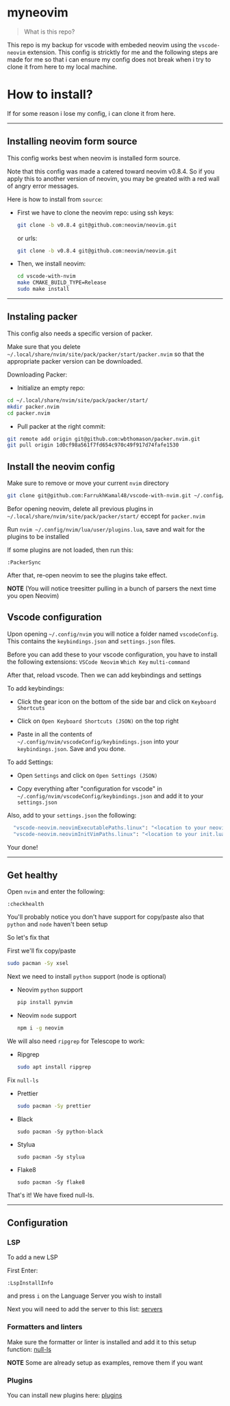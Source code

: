 # myneovim
> What is this repo?

This repo is my backup for vscode with embeded neovim using the `vscode-neovim` extension. This config is stricktly for me and the following steps are made for me so that i can ensure my config does not break when i try to clone it from here to my local machine.


# How to install?
If for some reason i lose my config, i can clone it from here.

---
## Installing neovim form source
This config works best when neovim is installed form source.

Note that this config was made a catered toward neovim v0.8.4. So if you apply this to another version of neovim, you may be greated with a red wall of angry error messages.

Here is how to install from `source`:

- First we have to clone the neovim repo:
  using ssh keys:
  ```sh 
  git clone -b v0.8.4 git@github.com:neovim/neovim.git 
  ```
  or urls:
  ```sh 
  git clone -b v0.8.4 git@github.com:neovim/neovim.git 
  ```

- Then, we install neovim:
  ```sh
  cd vscode-with-nvim
  make CMAKE_BUILD_TYPE=Release
  sudo make install
  ```
---
## Instaling packer
This config also needs a specific version of packer.

Make sure that you delete `~/.local/share/nvim/site/pack/packer/start/packer.nvim` so that the appropriate packer version can be downloaded.

Downloading Packer:
  - Initialize an empty repo:
  ```sh 
  cd ~/.local/share/nvim/site/pack/packer/start/
  mkdir packer.nvim
  cd packer.nvim
  ```

  - Pull packer at the right commit:
  ```sh 
  git remote add origin git@github.com:wbthomason/packer.nvim.git 
  git pull origin 1d0cf98a561f7fd654c970c49f917d74fafe1530
  ```

## Install the neovim config

Make sure to remove or move your current `nvim` directory

```sh
git clone git@github.com:FarrukhKamal48/vscode-with-nvim.git ~/.config/nvim
```

Befor opening neovim, delete all previous plugins in `~/.local/share/nvim/site/pack/packer/start/` eccept for `packer.nvim`

Run `nvim ~/.config/nvim/lua/user/plugins.lua`, save and wait for the plugins to be installed

If some plugins are not loaded, then run this:
```
:PackerSync
```
After that, re-open neovim to see the plugins take effect.

**NOTE** (You will notice treesitter pulling in a bunch of parsers the next time you open Neovim) 


## Vscode configuration
Upon opening `~/.config/nvim` you will notice a folder named `vscodeConfig`. This contains the `keybindings.json` and `settings.json` files. 

Before you can add these to your vscode configuration, you have to install the following extensions:
  `VSCode Neovim`
  `Which Key`
  `multi-command`

After that, reload vscode. Then we can add keybindings and settings

To add keybindings:

  - Click the gear icon on the bottom of the side bar and click on `Keyboard Shortcuts`
  
  - Click on `Open Keyboard Shortcuts (JSON)` on the top right

  - Paste in all the contents of `~/.config/nvim/vscodeConfig/keybindings.json` into your `keybindings.json`. Save and you done.

To add Settings:
  - Open `Settings` and click on `Open Settings (JSON)`
  
  - Copy everything after "configuration for vscode" in `~/.config/nvim/vscodeConfig/keybindings.json` and add it to your `settings.json`

Also, add to your `settings.json` the following:

```sh
  "vscode-neovim.neovimExecutablePaths.linux": "<location to your neovim execulabe> /usr/local/bin/nvim",
  "vscode-neovim.neovimInitVimPaths.linux": "<location to your init.lua> /home/farrukh/.config/nvim/init.lua",
```
Your done!

---
## Get healthy

Open `nvim` and enter the following:

```
:checkhealth
```

You'll probably notice you don't have support for copy/paste also that `python` and `node` haven't been setup

So let's fix that

First we'll fix copy/paste
  ```sh
  sudo pacman -Sy xsel
  ```

Next we need to install `python` support (node is optional)

- Neovim `python` support

  ```sh
  pip install pynvim
  ```

- Neovim `node` support

  ```sh
  npm i -g neovim
  ```

We will also need `ripgrep` for Telescope to work: 

- Ripgrep

  ```sh
  sudo apt install ripgrep
  ```

Fix `null-ls`

- Prettier
  
  ```sh
  sudo pacman -Sy prettier
  ```
 
- Black
  
  ```
  sudo pacman -Sy python-black
  ```

- Stylua
  
  ```
  sudo pacman -Sy stylua
  ```

- Flake8
  
  ```
  sudo pacman -Sy flake8
  ```
That's it! We have fixed null-ls.

---
## Configuration

### LSP

To add a new LSP

First Enter:

```
:LspInstallInfo
```

and press `i` on the Language Server you wish to install

Next you will need to add the server to this list: [servers](https://github.com/FarrukhKamal48/nvimCONF/blob/main/lua/user/lsp/lsp-installer.lua#L6)

### Formatters and linters

Make sure the formatter or linter is installed and add it to this setup function: [null-ls](https://github.com/FarrukhKamal48/nvimCONF/blob/main/lua/user/lsp/null-ls.lua#L12)

**NOTE** Some are already setup as examples, remove them if you want

### Plugins

You can install new plugins here: [plugins](https://github.com/FarrukhKamal48/nvimCONF/blob/main/lua/user/plugins.lua#L42)
